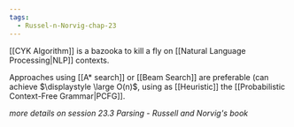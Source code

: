 ```yaml
---
tags:
  - Russel-n-Norvig-chap-23
---
```

[[CYK Algorithm]] is a bazooka to kill a fly on [[Natural Language Processing|NLP]] contexts.

Approaches using [[A* search]] or [[Beam Search]] are preferable (can achieve $\displaystyle \large O(n)$, using as [[Heuristic]] the [[Probabilistic Context-Free Grammar|PCFG]].

*more details on session 23.3 Parsing - Russell and Norvig's book*